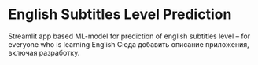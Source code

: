 # English Subtitles Level Prediction
Streamlit app based ML-model for prediction of english subtitles level – for everyone who is learning English
Сюда добавить описание приложения, включая разработку.
